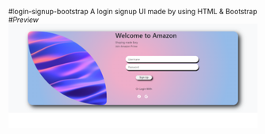 #login-signup-bootstrap
A login signup UI made by using HTML & Bootstrap
*#Preview*
<img src="login signup preview.png">
